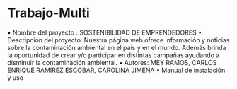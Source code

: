 # Trabajo-Multi
• Nombre del proyecto :
    SOSTENIBILIDAD DE EMPRENDEDORES
• Descripción del proyecto:
    Nuestra página web ofrece información y noticias sobre la contaminación ambiental en el país y en el mundo. Además brinda la oportunidad de crear y/o participar en distintas campañas ayudando a disminuir la contaminación ambiental. 
• Autores:
    MEY RAMOS, CARLOS ENRIQUE 
    RAMIREZ ESCOBAR, CAROLINA JIMENA
• Manual de instalación y uso
